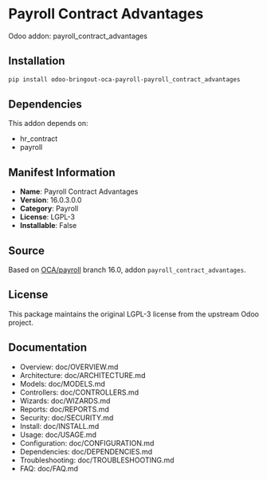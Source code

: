 # Payroll Contract Advantages

Odoo addon: payroll_contract_advantages

## Installation

```bash
pip install odoo-bringout-oca-payroll-payroll_contract_advantages
```

## Dependencies

This addon depends on:
- hr_contract
- payroll

## Manifest Information

- **Name**: Payroll Contract Advantages
- **Version**: 16.0.3.0.0
- **Category**: Payroll
- **License**: LGPL-3
- **Installable**: False

## Source

Based on [OCA/payroll](https://github.com/OCA/payroll) branch 16.0, addon `payroll_contract_advantages`.

## License

This package maintains the original LGPL-3 license from the upstream Odoo project.

## Documentation

- Overview: doc/OVERVIEW.md
- Architecture: doc/ARCHITECTURE.md
- Models: doc/MODELS.md
- Controllers: doc/CONTROLLERS.md
- Wizards: doc/WIZARDS.md
- Reports: doc/REPORTS.md
- Security: doc/SECURITY.md
- Install: doc/INSTALL.md
- Usage: doc/USAGE.md
- Configuration: doc/CONFIGURATION.md
- Dependencies: doc/DEPENDENCIES.md
- Troubleshooting: doc/TROUBLESHOOTING.md
- FAQ: doc/FAQ.md
